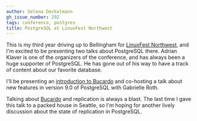 ```yaml
---
author: Selena Deckelmann
gh_issue_number: 292
tags: conference, postgres
title: PostgreSQL at LinuxFest Northwest
---
```




This is my third year driving up to Bellingham for [LinuxFest Northwest](http://linuxfestnorthwest.org/), and I'm excited to be presenting two talks about PostgreSQL there. Adrian Klaver is one of the organizers of the conference, and has always been a huge supporter of PostgreSQL. He has gone out of his way to have a track of content about our favorite database.

I'll be presenting an [introduction to Bucardo](http://slideshare.net/selenamarie/bucardo) and co-hosting a talk about new features in version 9.0 of PostgreSQL with Gabrielle Roth. 

Talking about [Bucardo](http://bucardo.org/) and replication is always a blast.  The last time I gave this talk to a packed house in Seattle, so I'm hoping for another lively discussion about the state of replication in PostgreSQL.


